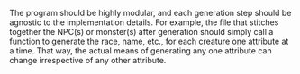 The program should be highly modular, and each generation step should be agnostic to the implementation details. For example, the file that stitches together the NPC(s) or monster(s) after generation should simply call a function to generate the race, name, etc., for each creature one attribute at a time. That way, the actual means of generating any one attribute can change irrespective of any other attribute.
